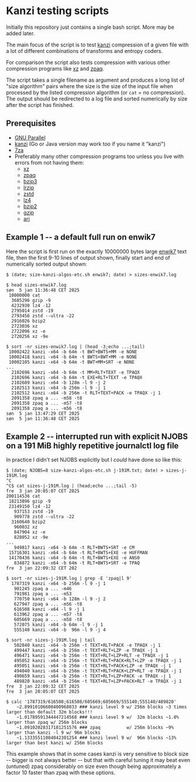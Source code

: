 # Kanzi testing scripts


Initially this repository just contains a single bash script.  More may be added later.

The main focus of the script is to test [kanzi](https://github.com/flanglet/kanzi-cpp) compression
of a given file with a lot of different combinations of transforms and entropy coders.

For comparison the script also tests compression with various other compression programs like
[xz](https://tukaani.org/xz/) and [zpaq](http://mattmahoney.net/dc/zpaq.html).

The script takes a single filename as argument and produces a long list of "size algorithm" pairs
where the size is the size of the input file when processed by the listed compression algorithm
(or `cat` = no compression).  The output should be redirected to a log file and sorted numerically
by size after the script has finished.

## Prerequisites

* [GNU Parallel](https://www.gnu.org/software/parallel/)
* [kanzi](https://github.com/flanglet/kanzi-cpp) (Go or Java version may work too if you name it "kanzi")
* [7za](http://p7zip.sourceforge.net/)
* Preferably many other compression programs too unless you live with errors from not having them:
	- [xz](https://tukaani.org/xz/)
	- [zpaq](http://mattmahoney.net/dc/zpaq.html)
	- [bzip3](https://github.com/kspalaiologos/bzip3)
	- [lrzip](https://github.com/ckolivas/lrzip)
	- [zstd](https://github.com/facebook/zstd)
	- [lz4](https://lz4.github.io/lz4/)
	- [bzip2](http://www.bzip.org/)
	- [gzip](https://www.gzip.org/)
	- [arj](http://arj.sourceforge.net/)

## Example 1 -- a default full run on enwik7

Here the script is first run on the exactly 10000000 bytes large
[enwik7](http://www.mattmahoney.net/dc/text.html) text file,
then the first 9-10 lines of output shown, finally start and end of numerically sorted output shown:
```
$ (date; size-kanzi-algos-etc.sh enwik7; date) > sizes-enwik7.log

$ head sizes-enwik7.log
søn  5 jan 11:36:48 CET 2025
 10000000 cat
  3685296 gzip -9
  4232930 lz4 -12
  2795014 zstd -19
  2793456 zstd --ultra -22
  2916026 bzip2
  2723036 xz
  2722096 xz -e
  2720256 xz -9e

$ sort -nr sizes-enwik7.log | (head -3;echo ...;tail)
 10002422 kanzi -x64 -b 64m -t BWT+BWTS+MM -e NONE
 10002418 kanzi -x64 -b 64m -t BWTS+BWT+MM -e NONE
 10002105 kanzi -x64 -b 64m -t BWT+MM+SRT -e NONE
...
  2102696 kanzi -x64 -b 64m -t MM+RLT+TEXT -e TPAQX
  2102696 kanzi -x64 -b 64m -t EXE+RLT+TEXT -e TPAQX
  2102689 kanzi -x64 -b 128m -l 9 -j 2
  2102513 kanzi -x64 -b 256m -l 9 -j 1
  2102512 kanzi -x64 -b 256m -t RLT+TEXT+PACK -e TPAQX -j 1
  2091358 zpaq a ... -m58 -t8
  2091358 zpaq a ... -m57 -t8
  2091358 zpaq a ... -m56 -t8
søn  5 jan 13:47:29 CET 2025
søn  5 jan 11:36:48 CET 2025
```

## Example 2 -- interrupted run with explicit NJOBS on a 191 MiB highly repetitive journalctl log file

In practice I didn't set NJOBS explicitly but I *could* have done so like this:
```
$ (date; NJOBS=8 size-kanzi-algos-etc.sh j-191M.txt; date) > sizes-j-191M.log
^C
^C$ cat sizes-j-191M.log | (head;echo ...;tail -5)
fre  3 jan 20:05:07 CET 2025
200114536 cat
 18213896 gzip -9
 23149150 lz4 -12
   937153 zstd -19
   909778 zstd --ultra -22
  3160640 bzip2
   960032 xz
   847904 xz -e
   828052 xz -9e
...
   949817 kanzi -x64 -b 64m -t RLT+BWTS+SRT -e CM
 15716301 kanzi -x64 -b 64m -t RLT+BWTS+EXE -e HUFFMAN
 14170436 kanzi -x64 -b 64m -t RLT+BWTS+EXE -e ANS0
   834872 kanzi -x64 -b 64m -t RLT+BWTS+SRT -e TPAQ
fre  3 jan 22:09:32 CET 202

$ sort -nr sizes-j-191M.log | grep -E 'zpaq|l 9'
  1787319 kanzi -x64 -b 256m -l 9 -j 1
   901245 zpaq a ... -m46
   791981 zpaq a ... -m53
   770750 kanzi -x64 -b 128m -l 9 -j 2
   627947 zpaq a ... -m56 -t8
   616508 kanzi -x64 -l 9 -j 1
   613962 zpaq a ... -m57 -t8
   605669 zpaq a ... -m58 -t8
   572075 kanzi -x64 -b 64m -l 9 -j 1
   555140 kanzi -x64 -b  96m -l 9 -j 4

$ sort -nr sizes-j-191M.log | tail
   502840 kanzi -x64 -b 256m -t TEXT+RLT+PACK -e TPAQX -j 1
   499447 kanzi -x64 -b 256m -t TEXT+RLT+LZP -e TPAQX -j 1
   496471 kanzi -x64 -b 256m -t TEXT+RLT+LZP+RLT -e TPAQX -j 1
   495052 kanzi -x64 -b 256m -t TEXT+RLT+PACK+RLT+LZP -e TPAQX -j 1
   495051 kanzi -x64 -b 256m -t TEXT+RLT+PACK+LZP -e TPAQX -j 1
   494040 kanzi -x64 -b 256m -t TEXT+RLT+PACK+LZP+RLT -e TPAQX -j 1
   490659 kanzi -x64 -b 256m -t TEXT+RLT+LZP+PACK -e TPAQX -j 1
   489820 kanzi -x64 -b 256m -t TEXT+RLT+LZP+PACK+RLT -e TPAQX -j 1
fre  3 jan 22:09:32 CET 2025
fre  3 jan 20:05:07 CET 2025

$ calc '1787319/616508;616508/605669;605669/555140;555140/489820'
	~2.89910106600400968033 ### kanzi level 9 w/ 256m blocks ~3 times larger than default 32m blocks!!!
	~1.01789591344447214568 ### kanzi level 9 w/  32m blocks ~1.8% larger than zpaq w/ 256m blocks
	~1.09102028317181251576 ### zpaq          w/ 256m blocks ~9% larger than kanzi -l 9 w/ 96m blocks
	~1.13335511004042301254 ### kanzi level 9 w/  96m blocks ~13% larger than best kanzi w/ 256m blocks
```
This example shows that in some cases kanzi is very sensitive to block size -- bigger is not always better --
but that with careful tuning it may beat even (untuned) zpaq considerably on size even though being
approximately a factor 10 faster than zpaq with these options.
